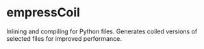 # empressCoil
Inlining and compiling for Python files. Generates coiled versions of selected files for improved performance.
